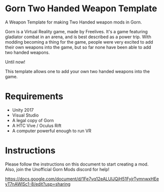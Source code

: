 # Gorn Two Handed Weapon Template

A Weapon Template for making Two Handed weapon mods in Gorn.

Gorn is a Virtual Reality game, made by Freelives. It's a game featuring gladiator combat in an arena, and is best described as a power trip.
With modding becoming a thing for the game, people were very excited to add their own weapons into the game, but so far none have been able to add two handed weapons.

Until now!

This template allows one to add your own two handed weapons into the game.

# Requirements

- Unity 2017
- Visual Studio
- A legal copy of Gorn
- A HTC Vive / Oculus Rift
- A computer powerful enough to run VR

# Instructions

Please follow the instructions on this document to start creating a mod. Also, join the Unofficial Gorn Mods discord for help!

https://docs.google.com/document/d/1Fe7vq12eALUlJQjH51FyjrTymnwxHEeyT7nAWlSc1-8/edit?usp=sharing
